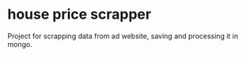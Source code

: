 # house price scrapper
 Project for scrapping data from ad website, saving and processing it in mongo.
